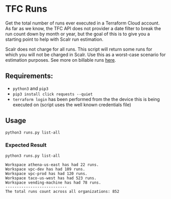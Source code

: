 # TFC Runs
Get the total number of runs ever executed in a Terraform Cloud account. As far as we know, the TFC API does not provider a date filter to break the run count down by month or year, but the goal of this is to give you a starting point to help with Scalr run estimation.

Scalr does not charge for all runs. This script will return some runs for which you will not be charged in Scalr. Use this as a worst-case scenario for estimation purposes. See more on billable runs [here](https://docs.scalr.io/docs/pricing-faq#what-runs-do-not-count-toward-billing).

## Requirements:
* `python3` and `pip3`
* `pip3 install click requests --quiet`
* `terraform login` has been performed from the the device this is being executed on (script uses the well known credentials file)

## Usage

`python3 runs.py list-all`

### Expected Result

```
python3 runs.py list-all

Workspace athena-us-east has had 22 runs.
Workspace vpc-dev has had 109 runs.
Workspace vpc-prod has had 120 runs.
Workspace taco-us-west has had 523 runs.
Workspace vending-machine has had 78 runs.
---------------------------
The total runs count across all organizations: 852
```
